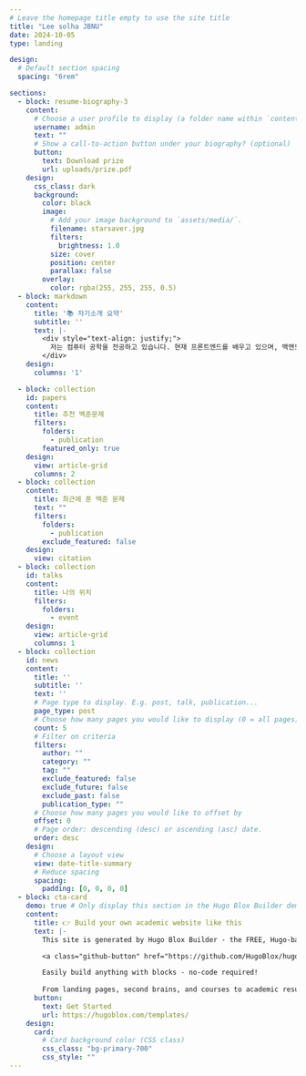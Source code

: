 ```yaml
---
# Leave the homepage title empty to use the site title
title: "Lee solha JBNU"
date: 2024-10-05
type: landing

design:
  # Default section spacing
  spacing: "6rem"

sections:
  - block: resume-biography-3
    content:
      # Choose a user profile to display (a folder name within `content/authors/`)
      username: admin
      text: ""
      # Show a call-to-action button under your biography? (optional)
      button:
        text: Download prize
        url: uploads/prize.pdf
    design:
      css_class: dark
      background:
        color: black
        image:
          # Add your image background to `assets/media/`.
          filename: starsaver.jpg
          filters:
            brightness: 1.0
          size: cover
          position: center
          parallax: false
        overlay:
          color: rgba(255, 255, 255, 0.5)
  - block: markdown
    content:
      title: '📚 자기소개 요약'
      subtitle: ''
      text: |-
        <div style="text-align: justify;">
          저는 컴퓨터 공학을 전공하고 있습니다. 현재 프론트엔드를 배우고 있으며, 백엔드와 보안에도 관심이 있어 알아가려 시도하고 있습니다.
        </div>
    design:
      columns: '1'

  - block: collection
    id: papers
    content:
      title: 추천 백준문제
      filters:
        folders:
          - publication
        featured_only: true
    design:
      view: article-grid
      columns: 2
  - block: collection
    content:
      title: 최근에 푼 백준 문제 
      text: ""
      filters:
        folders:
          - publication
        exclude_featured: false
    design:
      view: citation
  - block: collection
    id: talks
    content:
      title: 나의 위치
      filters:
        folders:
          - event
    design:
      view: article-grid
      columns: 1
  - block: collection
    id: news
    content:
      title: ''
      subtitle: ''
      text: ''
      # Page type to display. E.g. post, talk, publication...
      page_type: post
      # Choose how many pages you would like to display (0 = all pages)
      count: 5
      # Filter on criteria
      filters:
        author: ""
        category: ""
        tag: ""
        exclude_featured: false
        exclude_future: false
        exclude_past: false
        publication_type: ""
      # Choose how many pages you would like to offset by
      offset: 0
      # Page order: descending (desc) or ascending (asc) date.
      order: desc
    design:
      # Choose a layout view
      view: date-title-summary
      # Reduce spacing
      spacing:
        padding: [0, 0, 0, 0]
  - block: cta-card
    demo: true # Only display this section in the Hugo Blox Builder demo site
    content:
      title: 👉 Build your own academic website like this
      text: |-
        This site is generated by Hugo Blox Builder - the FREE, Hugo-based open source website builder trusted by 250,000+ academics like you.

        <a class="github-button" href="https://github.com/HugoBlox/hugo-blox-builder" data-color-scheme="no-preference: light; light: light; dark: dark;" data-icon="octicon-star" data-size="large" data-show-count="true" aria-label="Star HugoBlox/hugo-blox-builder on GitHub">Star</a>

        Easily build anything with blocks - no-code required!
        
        From landing pages, second brains, and courses to academic resumés, conferences, and tech blogs.
      button:
        text: Get Started
        url: https://hugoblox.com/templates/
    design:
      card:
        # Card background color (CSS class)
        css_class: "bg-primary-700"
        css_style: ""
---
```



